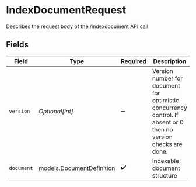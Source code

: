 # IndexDocumentRequest

Describes the request body of the /indexdocument API call


## Fields

| Field                                                                                                           | Type                                                                                                            | Required                                                                                                        | Description                                                                                                     |
| --------------------------------------------------------------------------------------------------------------- | --------------------------------------------------------------------------------------------------------------- | --------------------------------------------------------------------------------------------------------------- | --------------------------------------------------------------------------------------------------------------- |
| `version`                                                                                                       | *Optional[int]*                                                                                                 | :heavy_minus_sign:                                                                                              | Version number for document for optimistic concurrency control. If absent or 0 then no version checks are done. |
| `document`                                                                                                      | [models.DocumentDefinition](../models/documentdefinition.md)                                                    | :heavy_check_mark:                                                                                              | Indexable document structure                                                                                    |